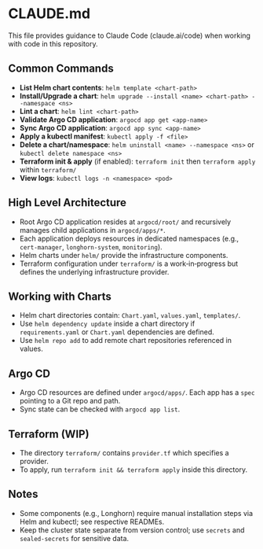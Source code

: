 # CLAUDE.md

This file provides guidance to Claude Code (claude.ai/code) when working with code in this repository.

## Common Commands

- **List Helm chart contents**: `helm template <chart-path>`
- **Install/Upgrade a chart**: `helm upgrade --install <name> <chart-path> --namespace <ns>`
- **Lint a chart**: `helm lint <chart-path>`
- **Validate Argo CD application**: `argocd app get <app-name>`
- **Sync Argo CD application**: `argocd app sync <app-name>`
- **Apply a kubectl manifest**: `kubectl apply -f <file>`
- **Delete a chart/namespace**: `helm uninstall <name> --namespace <ns>` or `kubectl delete namespace <ns>`
- **Terraform init & apply** (if enabled): `terraform init` then `terraform apply` within `terraform/`
- **View logs**: `kubectl logs -n <namespace> <pod>`

## High Level Architecture

- Root Argo CD application resides at `argocd/root/` and recursively manages child applications in `argocd/apps/*`.
- Each application deploys resources in dedicated namespaces (e.g., `cert-manager`, `longhorn-system`, `monitoring`).
- Helm charts under `helm/` provide the infrastructure components.
- Terraform configuration under `terraform/` is a work‑in‑progress but defines the underlying infrastructure provider.

## Working with Charts

- Helm chart directories contain: `Chart.yaml`, `values.yaml`, `templates/`.
- Use `helm dependency update` inside a chart directory if `requirements.yaml` or `Chart.yaml` dependencies are defined.
- Use `helm repo add` to add remote chart repositories referenced in values.

## Argo CD

- Argo CD resources are defined under `argocd/apps/`. Each app has a `spec` pointing to a Git repo and path.
- Sync state can be checked with `argocd app list`.

## Terraform (WIP)

- The directory `terraform/` contains `provider.tf` which specifies a provider.
- To apply, run `terraform init && terraform apply` inside this directory.

## Notes

- Some components (e.g., Longhorn) require manual installation steps via Helm and kubectl; see respective READMEs.
- Keep the cluster state separate from version control; use `secrets` and `sealed-secrets` for sensitive data.